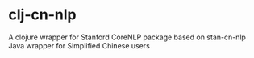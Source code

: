 clj-cn-nlp
==========

A clojure wrapper for Stanford CoreNLP package based on stan-cn-nlp Java wrapper for Simplified Chinese users